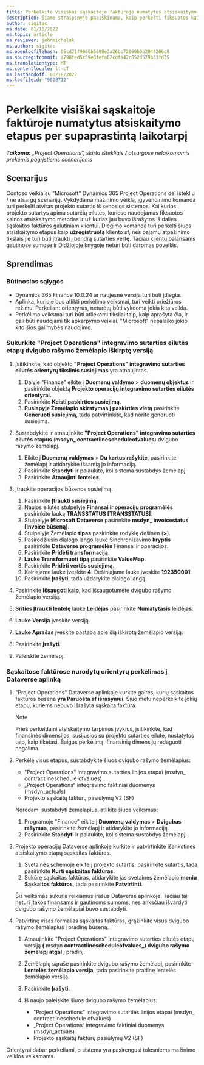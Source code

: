 ```yaml
---
title: Perkelkite visiškai sąskaitoje faktūroje numatytus atsiskaitymo etapus per supaprastintą laikotarpį
description: Šiame straipsnyje paaiškinama, kaip perkelti fiksuotos kainos atsiskaitymo etapus, kuriems klientui buvo išrašytos sąskaitos už atidarytas projekto sutartis iki paleidimo datos.
author: sigitac
ms.date: 01/10/2022
ms.topic: article
ms.reviewer: johnmichalak
ms.author: sigitac
ms.openlocfilehash: 05cd71f9860b5698e3a26bc72660b0b2044206c8
ms.sourcegitcommit: a798fed5c59e3fefa62cdfa42c852d529b33fd35
ms.translationtype: MT
ms.contentlocale: lt-LT
ms.lasthandoff: 06/18/2022
ms.locfileid: "9028712"
---
```

# <a name="migrate-fully-invoiced-billing-milestones-at-cutover"></a>Perkelkite visiškai sąskaitoje faktūroje numatytus atsiskaitymo etapus per supaprastintą laikotarpį

_**Taikoma:** „Project Operations“, skirta ištekliais / atsargose nelaikomomis prekėmis pagrįstiems scenarijams_

## <a name="scenario"></a>Scenarijus

Contoso veikia su "Microsoft" Dynamics 365 Project Operations dėl išteklių / ne atsargų scenarijų. Vykdydama mažinimo veiklą, įgyvendinimo komanda turi perkelti atviras projekto sutartis iš senosios sistemos. Kai kurios projekto sutartys apima sutarčių eilutes, kuriose naudojamas fiksuotos kainos atsiskaitymo metodas ir už kurias jau buvo išrašytos iš dalies sąskaitos faktūros galutiniam klientui. Diegimo komanda turi perkelti šiuos atsiskaitymo etapus kaip **užregistruotą** kliento sf, nes pajamų atpažinimo tikslais jie turi būti įtraukti į bendrą sutarties vertę. Tačiau klientų balansams gautinose sumose ir Didžiojoje knygoje neturi būti daromas poveikis.

## <a name="solution"></a>Sprendimas

### <a name="prerequisites"></a>Būtinosios sąlygos

- Dynamics 365 Finance 10.0.24 ar naujesnė versija turi būti įdiegta.
- Aplinka, kurioje bus atlikti perkėlimo veiksmai, turi veikti priežiūros režimu. Perkeliant orientyrus, neturėtų būti vykdoma jokia kita veikla.
- Perkėlimo veiksmai turi būti atliekami tiksliai taip, kaip aprašyta čia, ir gali būti naudojami tik apkarpymo veiklai. "Microsoft" nepalaiko jokio kito šios galimybės naudojimo.

### <a name="create-a-cutover-version-of-the-project-operations-integration-contract-line-milestones-dual-write-map"></a>Sukurkite "Project Operations" integravimo sutarties eilutės etapų dvigubo rašymo žemėlapio iškirptę versiją 

1. Įsitikinkite, kad objekto **"Project Operations" integravimo sutarties eilutės orientyrų tikslinis susiejimas** yra atnaujintas. 

    1. Dalyje "Finance" eikite į **Duomenų valdymo** \> **duomenų objektus** ir pasirinkite objektą **Projekto operacijų integravimo sutarties eilutės orientyrai.** 
    2. Pasirinkite **Keisti paskirties susiejimą**. 
    3. **Puslapyje Žemėlapio skirstymas į paskirties vietą** pasirinkite **Generuoti susiejimą**, tada patvirtinkite, kad norite generuoti susiejimą.

2. Sustabdykite ir atnaujinkite **"Project Operations" integravimo sutarties eilutės etapus** (**msdyn\_ contractlinescheduleofvalues**) dvigubo rašymo žemėlapį. 

    1. Eikite į **Duomenų valdymas** \> **Du kartus rašykite**, pasirinkite žemėlapį ir atidarykite išsamią jo informaciją. 
    2. Pasirinkite **Stabdyti** ir palaukite, kol sistema sustabdys žemėlapį. 
    3. Pasirinkite **Atnaujinti lenteles**.

3. Įtraukite operacijos būsenos susiejimą.

    1. Pasirinkite **Įtraukti susiejimą**.
    2. Naujos eilutės stulpelyje **Finansai ir operacijų programėlės** pasirinkite lauką **TRANSSTATUS \[TRANSSTATUS\]**.
    3. Stulpelyje **Microsoft Dataverse** pasirinkite **msdyn\_ invoicestatus \[Invoice būseną\]**.
    4. Stulpelyje Žemėlapio **tipas** pasirinkite rodyklę dešinėn (**\>**).
    5. Pasirodžiusio dialogo lango lauke Sinchronizavimo **kryptis** pasirinkite **Dataverse programėlės** Finansai ir operacijos.
    6. Pasirinkite **Pridėti transformaciją**.
    7. **Lauke Transformuoti tipą** pasirinkite **ValueMap**.
    8. Pasirinkite **Pridėti vertės susiejimą**.
    9. Kairiajame lauke įveskite **4**. Dešiniajame lauke įveskite **192350001**. 
    10. Pasirinkite **Įrašyti**, tada uždarykite dialogo langą.

4. Pasirinkite **Išsaugoti kaip**, kad išsaugotumėte dvigubo rašymo žemėlapio versiją. 
5. **Srities Įtraukti lentelę** lauke **Leidėjas** pasirinkite **Numatytasis leidėjas**.
6. **Lauke Versija** įveskite versiją.
7. **Lauke Aprašas** įveskite pastabą apie šią iškirptą žemėlapio versiją. 
8. Pasirinkite **Įrašyti**.
9. Paleiskite žemėlapį.

### <a name="migrate-invoiced-milestones-to-the-dataverse-environment"></a>Sąskaitose faktūrose nurodytų orientyrų perkėlimas į Dataverse aplinką

1. "Project Operations" Dataverse aplinkoje kurkite gaires, kurių sąskaitos faktūros būsena **yra Paruošta sf išrašymui**. Šiuo metu neperkelkite jokių etapų, kuriems nebuvo išrašyta sąskaita faktūra.

    > [!NOTE]
    > Prieš perkeldami atsiskaitymo tarpinius įvykius, įsitikinkite, kad finansinės dimensijos, susijusios su projekto sutarties eilute, nustatytos taip, kaip tikėtasi. Baigus perkėlimą, finansinių dimensijų redaguoti negalima.

2. Perkėlę visus etapus, sustabdykite šiuos dvigubo rašymo žemėlapius:

    - "Project Operations" integravimo sutarties linijos etapai (msdyn\_ contractlineschedule ofvalues)
    - „Project Operations“ integravimo faktiniai duomenys (msdyn\_actuals)
    - Projekto sąskaitų faktūrų pasiūlymų V2 (SF)

    Norėdami sustabdyti žemėlapius, atlikite šiuos veiksmus:

    1. Programoje "Finance" eikite į **Duomenų valdymas** \> **Dvigubas rašymas**, pasirinkite žemėlapį ir atidarykite jo informaciją.
    2. Pasirinkite **Stabdyti** ir palaukite, kol sistema sustabdys žemėlapį.

3. Projekto operacijų Dataverse aplinkoje kurkite ir patvirtinkite išankstines atsiskaitymo etapų sąskaitas faktūras. 

    1. Svetainės schemoje eikite į projekto sutartis, pasirinkite sutartis, tada pasirinkite **Kurti sąskaitas faktūras**.
    2. Sukūrę sąskaitas faktūras, atidarykite jas svetainės žemėlapio **meniu Sąskaitos faktūros**, tada pasirinkite **Patvirtinti**.

    Šis veiksmas sukuria reikiamus įrašus Dataverse aplinkoje. Tačiau tai neturi įtakos finansams ir gautinoms sumoms, nes anksčiau išvardyti dvigubo rašymo žemėlapiai buvo sustabdyti.

4. Patvirtinę visas formalias sąskaitas faktūras, grąžinkite visus dvigubo rašymo žemėlapius į pradinę būseną.

    1. Atnaujinkite "Project Operations" integravimo sutarties eilutės etapų versiją **(** msdyn **contractlinescheduleofvalues\_) dvigubo rašymo žemėlapį atgal** į pradinį. 
    2. Žemėlapių sąraše pasirinkite dvigubo rašymo žemėlapį, pasirinkite **Lentelės žemėlapio versija**, tada pasirinkite pradinę lentelės žemėlapio versiją.
    3. Pasirinkite **Įrašyti**.
    4. Iš naujo paleiskite šiuos dvigubo rašymo žemėlapius:

        - "Project Operations" integravimo sutarties linijos etapai (msdyn\_ contractlineschedule ofvalues)
        - „Project Operations“ integravimo faktiniai duomenys (msdyn\_actuals)
        - Projekto sąskaitų faktūrų pasiūlymų V2 (SF)

Orientyrai dabar perkeliami, o sistema yra pasirengusi tolesniems mažinimo veiklos veiksmams.
